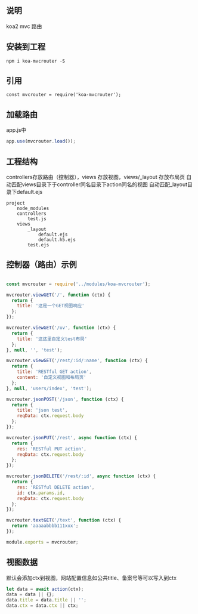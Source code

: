 ## 说明
koa2 mvc 路由

## 安装到工程
```shell
npm i koa-mvcrouter -S
```

## 引用
```shell
const mvcrouter = require('koa-mvcrouter');
```

## 加载路由
app.js中
```javascript
app.use(mvcrouter.load());
```

## 工程结构
controllers存放路由（控制器），views 存放视图，views/_layout 存放布局页
自动匹配views目录下于controller同名目录下action同名的视图
自动匹配_layout目录下default.ejs
```
project
    node_modules
    controllers
        test.js
    views
        _layout
            default.ejs
            default.h5.ejs
        test.ejs
```

## 控制器（路由）示例
```javascript

const mvcrouter = require('../modules/koa-mvcrouter');

mvcrouter.viewGET('/', function (ctx) {
  return {
    title: '这是一个GET视图响应'
  };
});

mvcrouter.viewGET('/uv', function (ctx) {
  return {
    title: '这这里自定义test布局'
  };
}, null, '', 'test');

mvcrouter.viewGET('/rest/:id/:name', function (ctx) {
  return {
    title: 'RESTful GET action',
    content: '自定义视图和布局页'
  };
}, null, 'users/index', 'test');

mvcrouter.jsonPOST('/json', function (ctx) {
  return {
    title: 'json test',
    reqData: ctx.request.body
  };
});

mvcrouter.jsonPUT('/rest', async function (ctx) {
  return {
    res: 'RESTful PUT action',
    reqData: ctx.request.body
  };
});

mvcrouter.jsonDELETE('/rest/:id', async function (ctx) {
  return {
    res: 'RESTful DELETE action',
    id: ctx.params.id,
    reqData: ctx.request.body
  };
});

mvcrouter.textGET('/text', function (ctx) {
  return 'aaaaabbbb111xxx';
});

module.exports = mvcrouter;

```
## 视图数据
默认会添加ctx到视图，网站配置信息如公共title、备案号等可以写入到ctx
```javascript
let data = await action(ctx);
data = data || {};
data.title = data.title || '';
data.ctx = data.ctx || ctx;
```
